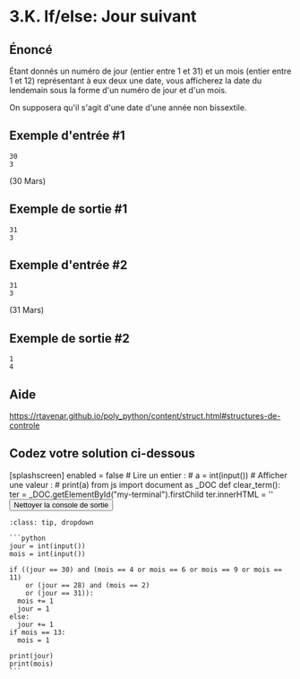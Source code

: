 # 3.K. If/else: Jour suivant

## **Énoncé**

Étant donnés un numéro de jour (entier entre 1 et 31) et un mois (entier entre 1 et 12) représentant à eux deux une date, vous afficherez la date du lendemain sous la forme d'un numéro de jour et d'un mois.

On supposera qu'il s'agit d'une date d'une année non bissextile.

## Exemple d'entrée #1

```
30
3
```

(30 Mars)

## Exemple de sortie #1

```
31
3
```

## Exemple d'entrée #2

```
31
3
```

(31 Mars)

## Exemple de sortie #2

```
1
4
```

## Aide

https://rtavenar.github.io/poly_python/content/struct.html#structures-de-controle

## Codez votre solution ci-dessous

<py-config>
    [splashscreen]
        enabled = false
</py-config>
<py-repl>
    # Lire un entier :
# a = int(input())
# Afficher une valeur :
# print(a)
</py-repl>
<py-terminal id="my-terminal"></py-terminal>
<py-script>
from js import document as _DOC
def clear_term():
    ter = _DOC.getElementById("my-terminal").firstChild
    ter.innerHTML = ''
</py-script>
<button py-click="clear_term()" id="clear-terminal" class="py-button">Nettoyer la console de sortie</button>


````{admonition} Cliquez ici pour voir la solution
:class: tip, dropdown

```python
jour = int(input())
mois = int(input())

if ((jour == 30) and (mois == 4 or mois == 6 or mois == 9 or mois == 11)
    or (jour == 28) and (mois == 2)
    or (jour == 31)):
  mois += 1
  jour = 1
else:
  jour += 1
if mois == 13:
  mois = 1

print(jour)
print(mois)
```
````
